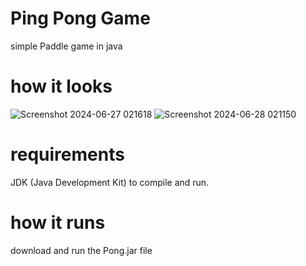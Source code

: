 # Ping Pong Game
simple Paddle game in java

# how it looks
![Screenshot 2024-06-27 021618](https://github.com/Yahia882/Ping-Pong/assets/139001479/0c2a6d87-6f93-45f7-a3b2-fec6e9ebfc72)
![Screenshot 2024-06-28 021150](https://github.com/Yahia882/Ping-Pong/assets/139001479/16229750-1ace-4059-b4f6-b837a5665e57)
# requirements 
JDK (Java Development Kit) to compile and run.

# how it runs
download and run the Pong.jar file
